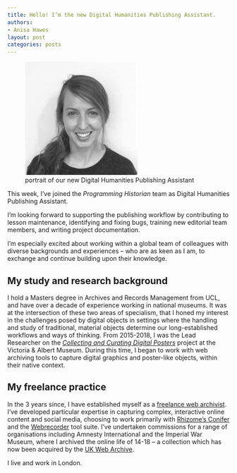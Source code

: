 ```yaml
---
title: Hello! I’m the new Digital Humanities Publishing Assistant.
authors: 
- Anisa Hawes
layout: post
categories: posts 
---
```


<p><figure><img src="/avatars/anisa-hawes.png" alt="portrait of our new Digital Humanities Publishing Assistant"/><figcaption> portrait of our new Digital Humanities Publishing Assistant</figcaption> </figure></p>

This week, I’ve joined the *Programming Historian* team as Digital Humanities Publishing Assistant. 

I’m looking forward to supporting the publishing workflow by contributing to lesson maintenance, identifying and fixing bugs, training new editorial team members, and writing project documentation.

I’m especially excited about working within a global team of colleagues with diverse backgrounds and experiences – who are as keen as I am, to exchange and continue building upon their knowledge.

## My study and research background 

I hold a Masters degree in Archives and Records Management from UCL, and have over a decade of experience working in national museums. It was at the intersection of these two areas of specialism, that I honed my interest in the challenges posed by digital objects in settings where the handling and study of traditional, material objects determine our long-established workflows and ways of thinking. From 2015-2018, I was the Lead Researcher on the [*Collecting and Curating Digital Posters*](https://ccdgp.co.uk/) project at the Victoria & Albert Museum. During this time, I began to work with web archiving tools to capture digital graphics and poster-like objects, within their native context. 

## My freelance practice

In the 3 years since, I have established myself as a [freelance web archivist](https://anisahawes.github.io/about/). I’ve developed particular expertise in capturing complex, interactive online content and social media, choosing to work primarily with [Rhizome’s Conifer](https://conifer.rhizome.org/) and the [Webrecorder](https://webrecorder.net/) tool suite. I’ve undertaken commissions for a range of organisations including Amnesty International and the Imperial War Museum, where I archived the online life of 14-18 – a collection which has now been acquired by the [UK Web Archive](https://www.webarchive.org.uk/). 

I live and work in London.
